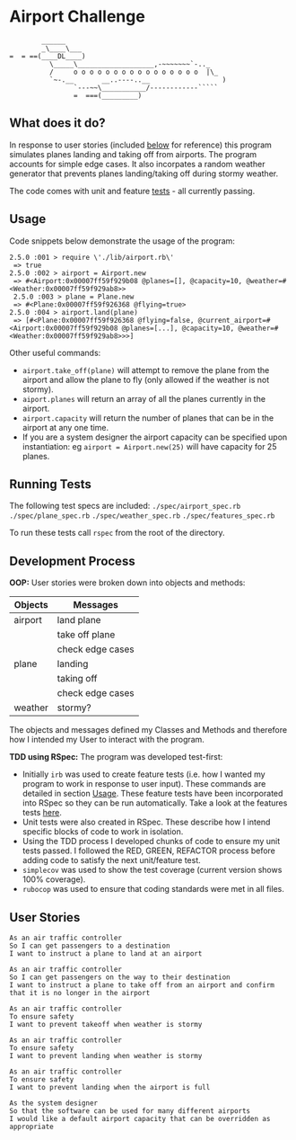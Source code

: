 Airport Challenge
=================

```
        ______
        _\____\___
=  = ==(____DL____)
          \_____\___________________,-~~~~~~~`-.._
          /     o o o o o o o o o o o o o o o o  |\_
          `~-.__       __..----..__                  )
                `---~~\___________/------------`````
                =  ===(_________)

```


What does it do?
--------------

In response to user stories (included [below](#user-stories) for reference) this program simulates planes landing and taking off from airports. The program accounts for simple edge cases. It also incorpates a random weather generator that prevents planes landing/taking off during stormy weather. 

The code comes with unit and feature [tests](#running-tests) - all currently passing.


Usage
-----

Code snippets below demonstrate the usage of the program:

```
2.5.0 :001 > require \'./lib/airport.rb\'
 => true
2.5.0 :002 > airport = Airport.new
 => #<Airport:0x00007ff59f929b08 @planes=[], @capacity=10, @weather=#<Weather:0x00007ff59f929ab8>> 
 2.5.0 :003 > plane = Plane.new
 => #<Plane:0x00007ff59f926368 @flying=true>
2.5.0 :004 > airport.land(plane)
 => [#<Plane:0x00007ff59f926368 @flying=false, @current_airport=#<Airport:0x00007ff59f929b08 @planes=[...], @capacity=10, @weather=#<Weather:0x00007ff59f929ab8>>>]
 ```
 
 Other useful commands:
 - `airport.take_off(plane)` will attempt to remove the plane from the airport and allow the plane to fly (only allowed if the weather is not stormy).
 - `aiport.planes` will return an array of all the planes currently in the airport.
 - `airport.capacity` will return the number of planes that can be in the airport at any one time.
 - If you are a system designer the airport capacity can be specified upon instantiation: eg `airport = Airport.new(25)` will have capacity for 25 planes.


Running Tests
------------

The following test specs are included:
`./spec/airport_spec.rb`
`./spec/plane_spec.rb`
`./spec/weather_spec.rb`
`./spec/features_spec.rb`

To run these tests call `rspec` from the root of the directory.


Development Process
------------------

**OOP:**
User stories were broken down into objects and methods:

| Objects       | Messages         |
| ------------- | -------------    |
| airport       | land plane       |
|               | take off plane   |
|               | check edge cases |
| plane         | landing          |
|               | taking off       |
|               | check edge cases |
| weather       | stormy?          |


The objects and messages defined my Classes and Methods and therefore how I intended my User to interact with the program.

**TDD using RSpec:**
The program was developed test-first:
- Initially `irb` was used to create feature tests (i.e. how I wanted my program to work in response to user input). These commands are detailed in section [Usage](#usage). These feature tests have been incorporated into RSpec so they can be run automatically. Take a look at the features tests [here](specs/feature_tests.rb).
- Unit tests were also created in RSpec. These describe how I intend specific blocks of code to work in isolation. 
- Using the TDD process I developed chunks of code to ensure my unit tests passed. I followed the RED, GREEN, REFACTOR process before adding code to satisfy the next unit/feature test.
- `simplecov` was used to show the test coverage (current version shows 100% coverage).
- `rubocop` was used to ensure that coding standards were met in all files.


User Stories
-----------

```
As an air traffic controller 
So I can get passengers to a destination 
I want to instruct a plane to land at an airport

As an air traffic controller 
So I can get passengers on the way to their destination 
I want to instruct a plane to take off from an airport and confirm that it is no longer in the airport

As an air traffic controller 
To ensure safety 
I want to prevent takeoff when weather is stormy 

As an air traffic controller 
To ensure safety 
I want to prevent landing when weather is stormy 

As an air traffic controller 
To ensure safety 
I want to prevent landing when the airport is full 

As the system designer
So that the software can be used for many different airports
I would like a default airport capacity that can be overridden as appropriate
```
